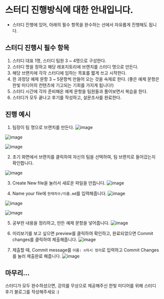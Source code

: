 # 스터디 진행방식에 대한 안내입니다.

* 스터디 진행에 있어, 아래의 필수 항목을 완수하는 선에서 자유롭게 진행해도 됩니다.

## 스터디 진행시 필수 항목
1. 스터디 대표 1명, 스터디 팀원 3 ~ 4명으로 구성한다.
2. 스터디 명을 정하고 해당 레포지토리에 브랜치를 스터디 명으로 만든다.
3. 해당 브랜치에 각각 스터디에 임하는 목표를 짧게 쓰고 시작한다.
4. 한 과정당 예제 문항 3 ~ 5문항씩 만들어 오는 것을 숙제로 한다. (좋은 예제 문항은 한빛 미디어의 컨텐츠에 기고되는 기회를 가지게 됩니다!)
5. 스터디 시간에 각자 준비해온 예제 문항을 팀원들과 풀어보면서 복습을 한다.
6. 스터디가 모두 끝나고 후기를 작성하고, 설문조사를 완료한다.


## 진행 예시
1. 팀장이 팀 명으로 브랜치를 만든다.
![image](https://github.com/SUSC-KR/Hanbit-CS101/assets/54111883/5088e524-0bb7-4423-b904-2eaccddd2656)

![image](https://github.com/SUSC-KR/Hanbit-CS101/assets/54111883/2d62a98d-8e91-4b1c-ad3b-dfd3b1d82c4e)

![image](https://github.com/SUSC-KR/Hanbit-CS101/assets/54111883/c053e822-8abb-4907-8ba2-be7fdb9b1527)

2. 초기 화면에서 브랜치를 클릭하여 자신의 팀을 선택하여, 팀 브랜치로 들어갔는지 확인합니다.

![image](https://github.com/SUSC-KR/Hanbit-CS101/assets/54111883/886b0091-ab80-442d-b4e1-456342388d03)

3. Create New file을 눌러서 새로운 파일을 만듭니다.
![image](https://github.com/SUSC-KR/Hanbit-CS101/assets/54111883/932e7421-d0d9-4dd2-991e-1c280a20d478)

4. Name your file에 ```현재차수/이름.md```를 입력해줍니다.
![image](https://github.com/SUSC-KR/Hanbit-CS101/assets/54111883/2c7d0728-6eb5-4ab0-a0cb-a62afc716e19)


![image](https://github.com/SUSC-KR/Hanbit-CS101/assets/54111883/0a47644b-6a85-4432-afa5-01a6546a6bfc)

![image](https://github.com/SUSC-KR/Hanbit-CS101/assets/54111883/0b829f79-9e24-4098-a1ba-c30e1b899cac)


5. 공부한 내용을 정리하고, 만든 예제 문항을 넣어줍니다.
![image](https://github.com/SUSC-KR/Hanbit-CS101/assets/54111883/86a6f503-73df-43e0-a562-0daed0957988)

6. 미리보기를 보고 싶으면 preview를 클릭하여 확인하고, 완료되었으면 Commit changes를 클릭하여 제출해줍니다.
![image](https://github.com/SUSC-KR/Hanbit-CS101/assets/54111883/010c32e8-2cff-4356-b096-a66f2c74c63b)

7. 제출할 때, Commit message를 ```이름: n차시 정리```로 입력하고 Commit Changes를 눌러 제출완료 해줍니다.
![image](https://github.com/SUSC-KR/Hanbit-CS101/assets/54111883/f993210d-608b-47b7-a459-61cf45727adf)


## 마무리...
스터디가 모두 완수하셨으면, 강의를 무상으로 제공해주신 한빛 미디어를 위해
스터디 후기 블로그를 작성해주세요 :)

